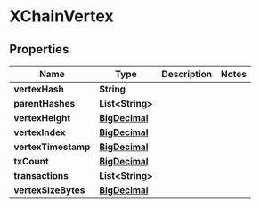 # XChainVertex

## Properties
Name | Type | Description | Notes
------------ | ------------- | ------------- | -------------
**vertexHash** | **String** |  | 
**parentHashes** | **List&lt;String&gt;** |  | 
**vertexHeight** | [**BigDecimal**](BigDecimal.md) |  | 
**vertexIndex** | [**BigDecimal**](BigDecimal.md) |  | 
**vertexTimestamp** | [**BigDecimal**](BigDecimal.md) |  | 
**txCount** | [**BigDecimal**](BigDecimal.md) |  | 
**transactions** | **List&lt;String&gt;** |  | 
**vertexSizeBytes** | [**BigDecimal**](BigDecimal.md) |  | 
